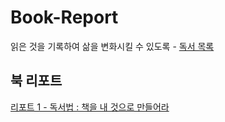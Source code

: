 # Book-Report
읽은 것을 기록하여 삶을 변화시킬 수 있도록 - 
[독서 목록](https://github.com/hohoho4u4me/Book-Report/blob/main/%EB%8F%85%EC%84%9C%20%EB%AA%A9%EB%A1%9D.md)  
## 북 리포트
[리포트 1 - 독서법 : 책을 내 것으로 만들어라](https://github.com/hohoho4u4me/Book-Report/blob/main/%EB%A6%AC%ED%8F%AC%ED%8A%B8/%EC%B1%85%EC%9D%84%20%EB%82%B4%20%EA%B2%83%EC%9C%BC%EB%A1%9C%20%EB%A7%8C%EB%93%A4%EC%96%B4%EB%9D%BC.md)
